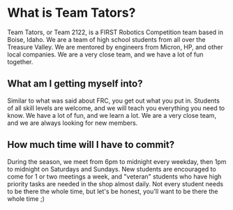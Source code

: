 # What is Team Tators?
Team Tators, or Team 2122, is a FIRST Robotics Competition team based in Boise, Idaho. We are a team of high school students from all over the Treasure Valley. We are mentored by engineers from Micron, HP, and other local companies. We are a very close team, and we have a lot of fun together.

## What am I getting myself into?
Similar to what was said about FRC, you get out what you put in. Students of all skill levels are welcome, and we will teach you everything you need to know. We have a lot of fun, and we learn a lot. We are a very close team, and we are always looking for new members.

## How much time will I have to commit?
During the season, we meet from 6pm to midnight every weekday, then 1pm to midnight on Saturdays and Sundays. New students are encouraged to come for 1 or two meetings a week, and "veteran" students who have high priority tasks are needed in the shop almost daily. Not every student needs to be there the whole time, but let's be honest, you'll want to be there the whole time ;)